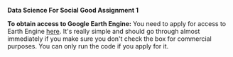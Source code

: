 __Data Science For Social Good Assignment 1__

__To obtain access to Google Earth Engine:__ 
You need to apply for access to Earth Engine [here](https://signup.earthengine.google.com/#!/). It's really simple and should go through almost immediately if you make sure you don't check the box for commercial purposes. You can only run the code if you apply for it. 
